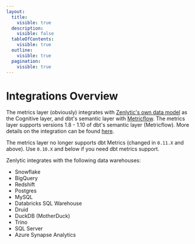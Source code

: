 ```yaml
---
layout:
  title:
    visible: true
  description:
    visible: false
  tableOfContents:
    visible: true
  outline:
    visible: true
  pagination:
    visible: true
---
```


# Integrations Overview

The metrics layer (obviously) integrates with [Zenlytic's own data model](../data-modeling/data_modeling.md) as the Cognitive layer, and dbt's semantic layer with [Metricflow](https://docs.getdbt.com/docs/build/sl-getting-started). The metrics layer supports versions 1.8 - 1.10 of dbt's semantic layer (Metricflow). More details on the integration can be found [here](../data-modeling/dbt_metricflow.md).

The metrics layer no longer supports dbt Metrics (changed in `0.11.X` and above). Use `0.10.X` and below if you need dbt metrics support.

Zenlytic integrates with the following data warehouses:

* Snowflake
* BigQuery
* Redshift
* Postgres
* MySQL
* Databricks SQL Warehouse
* Druid
* DuckDB (MotherDuck)
* Trino
* SQL Server
* Azure Synapse Analytics
